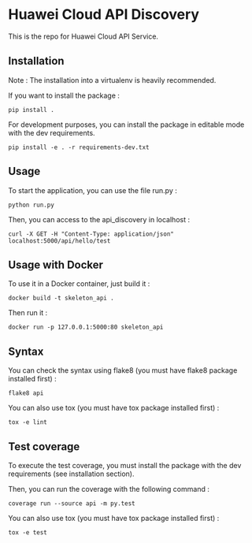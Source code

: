 # Huawei Cloud API Discovery

This is the repo for Huawei Cloud API Service.

## Installation

Note : The installation into a virtualenv is heavily recommended.

If you want to install the package :

```
pip install .
```

For development purposes, you can install the package in editable mode with the dev requirements.

```
pip install -e . -r requirements-dev.txt
```

## Usage

To start the application, you can use the file run.py :

```
python run.py
```

Then, you can access to the api_discovery in localhost :

```
curl -X GET -H "Content-Type: application/json" localhost:5000/api/hello/test
```

## Usage with Docker

To use it in a Docker container, just build it :

```
docker build -t skeleton_api .
```

Then run it :

```
docker run -p 127.0.0.1:5000:80 skeleton_api
```

## Syntax

You can check the syntax using flake8 (you must have flake8 package installed first) :

```
flake8 api
```

You can also use tox (you must have tox package installed first) :

```
tox -e lint
```

## Test coverage

To execute the test coverage, you must install the package with the dev requirements (see installation section).

Then, you can run the coverage with the following command :

```
coverage run --source api -m py.test
```

You can also use tox (you must have tox package installed first) :

```
tox -e test
```
